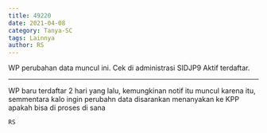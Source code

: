 ```yaml
---
title: 49220
date: 2021-04-08
category: Tanya-SC
tags: Lainnya
author: RS
---
```


WP perubahan data muncul ini. Cek di administrasi SIDJP9 Aktif terdaftar.

---

WP baru terdaftar 2 hari yang lalu, kemungkinan notif itu muncul karena itu, semmentara kalo ingin perubahn data disarankan menanyakan ke KPP apakah bisa di proses di sana

`RS`
